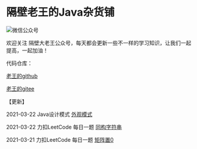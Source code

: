 # 隔壁老王的Java杂货铺

![微信公众号](./logo.png)

欢迎关注 隔壁大老王公众号，每天都会更新一些不一样的学习知识，让我们一起提高，一起加油！



代码仓库：

 [老王的github](https://www.github.com/get2bad)

 [老王的gitee](https://www.gitee.com/get2bad)



【更新】

2021-03-22 Java设计模式 [外观模式](./docs/设计模式/java设计模式-外观模式.md)

2021-03-22 力扣LeetCode 每日一题 [同构字符串](./docs/算法/同构字符串.md)

2021-03-21 力扣LeetCode 每日一题 [矩阵置0](./docs/算法/矩阵置0.md)

